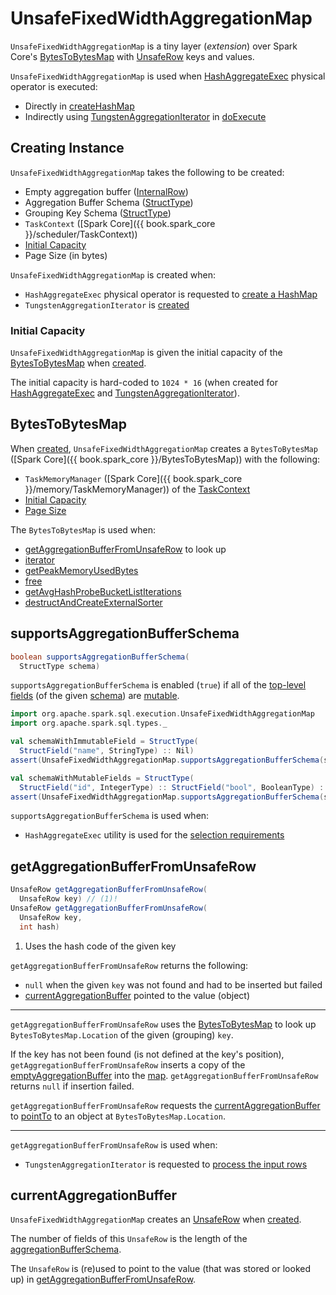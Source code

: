 # UnsafeFixedWidthAggregationMap

`UnsafeFixedWidthAggregationMap` is a tiny layer (_extension_) over Spark Core's [BytesToBytesMap](#map) with [UnsafeRow](UnsafeRow.md) keys and values.

`UnsafeFixedWidthAggregationMap` is used when [HashAggregateExec](physical-operators/HashAggregateExec.md) physical operator is executed:

* Directly in [createHashMap](physical-operators/HashAggregateExec.md#createHashMap)
* Indirectly using [TungstenAggregationIterator](physical-operators/TungstenAggregationIterator.md#hashMap) in [doExecute](physical-operators/HashAggregateExec.md#doExecute)

## Creating Instance

`UnsafeFixedWidthAggregationMap` takes the following to be created:

* <span id="emptyAggregationBuffer"> Empty aggregation buffer ([InternalRow](InternalRow.md))
* <span id="aggregationBufferSchema"> Aggregation Buffer Schema ([StructType](types/StructType.md))
* <span id="groupingKeySchema"> Grouping Key Schema ([StructType](types/StructType.md))
* <span id="taskContext"> `TaskContext` ([Spark Core]({{ book.spark_core }}/scheduler/TaskContext))
* [Initial Capacity](#initialCapacity)
* <span id="pageSizeBytes"> Page Size (in bytes)

`UnsafeFixedWidthAggregationMap` is created when:

* `HashAggregateExec` physical operator is requested to [create a HashMap](physical-operators/HashAggregateExec.md#createHashMap)
* `TungstenAggregationIterator` is [created](physical-operators/TungstenAggregationIterator.md#hashMap)

### <span id="initialCapacity"> Initial Capacity

`UnsafeFixedWidthAggregationMap` is given the initial capacity of the [BytesToBytesMap](#map) when [created](#creating-instance).

The initial capacity is hard-coded to `1024 * 16` (when created for [HashAggregateExec](physical-operators/HashAggregateExec.md#createHashMap) and [TungstenAggregationIterator](physical-operators/TungstenAggregationIterator.md#hashMap)).

## <span id="map"> BytesToBytesMap

When [created](#creating-instance), `UnsafeFixedWidthAggregationMap` creates a `BytesToBytesMap` ([Spark Core]({{ book.spark_core }}/BytesToBytesMap)) with the following:

* `TaskMemoryManager` ([Spark Core]({{ book.spark_core }}/memory/TaskMemoryManager)) of the [TaskContext](#taskContext)
* [Initial Capacity](#initialCapacity)
* [Page Size](#pageSizeBytes)

The `BytesToBytesMap` is used when:

* [getAggregationBufferFromUnsafeRow](#getAggregationBufferFromUnsafeRow) to look up
* [iterator](#iterator)
* [getPeakMemoryUsedBytes](#getPeakMemoryUsedBytes)
* [free](#free)
* [getAvgHashProbeBucketListIterations](#getAvgHashProbeBucketListIterations)
* [destructAndCreateExternalSorter](#destructAndCreateExternalSorter)

## <span id="supportsAggregationBufferSchema"> supportsAggregationBufferSchema

```java
boolean supportsAggregationBufferSchema(
  StructType schema)
```

`supportsAggregationBufferSchema` is enabled (`true`) if all of the [top-level fields](types/StructType.md#fields) (of the given [schema](types/StructType.md)) are [mutable](UnsafeRow.md#isMutable).

```scala
import org.apache.spark.sql.execution.UnsafeFixedWidthAggregationMap
import org.apache.spark.sql.types._
```

```scala
val schemaWithImmutableField = StructType(
  StructField("name", StringType) :: Nil)
assert(UnsafeFixedWidthAggregationMap.supportsAggregationBufferSchema(schemaWithImmutableField) == false)
```

```scala
val schemaWithMutableFields = StructType(
  StructField("id", IntegerType) :: StructField("bool", BooleanType) :: Nil)
assert(UnsafeFixedWidthAggregationMap.supportsAggregationBufferSchema(schemaWithMutableFields))
```

`supportsAggregationBufferSchema` is used when:

* `HashAggregateExec` utility is used for the [selection requirements](physical-operators/HashAggregateExec.md#supportsAggregate)

## <span id="getAggregationBufferFromUnsafeRow"> getAggregationBufferFromUnsafeRow

```java
UnsafeRow getAggregationBufferFromUnsafeRow(
  UnsafeRow key) // (1)!
UnsafeRow getAggregationBufferFromUnsafeRow(
  UnsafeRow key,
  int hash)
```

1. Uses the hash code of the given key

`getAggregationBufferFromUnsafeRow` returns the following:

* `null` when the given `key` was not found and had to be inserted but failed
* [currentAggregationBuffer](#currentAggregationBuffer) pointed to the value (object)

---

`getAggregationBufferFromUnsafeRow` uses the [BytesToBytesMap](#map) to look up `BytesToBytesMap.Location` of the given (grouping) `key`.

If the key has not been found (is not defined at the key's position), `getAggregationBufferFromUnsafeRow` inserts a copy of the [emptyAggregationBuffer](#emptyAggregationBuffer) into the [map](#map). `getAggregationBufferFromUnsafeRow` returns `null` if insertion failed.

`getAggregationBufferFromUnsafeRow` requests the [currentAggregationBuffer](#currentAggregationBuffer) to [pointTo](UnsafeRow.md#pointTo) to an object at `BytesToBytesMap.Location`.

---

`getAggregationBufferFromUnsafeRow` is used when:

* `TungstenAggregationIterator` is requested to [process the input rows](physical-operators/TungstenAggregationIterator.md#processInputs)

## <span id="currentAggregationBuffer"> currentAggregationBuffer

`UnsafeFixedWidthAggregationMap` creates an [UnsafeRow](UnsafeRow.md) when [created](#creating-instance).

The number of fields of this `UnsafeRow` is the length of the [aggregationBufferSchema](#aggregationBufferSchema).

The `UnsafeRow` is (re)used to point to the value (that was stored or looked up) in [getAggregationBufferFromUnsafeRow](#getAggregationBufferFromUnsafeRow).

<!---
## Review Me

Whenever requested for performance metrics (i.e. <<getAverageProbesPerLookup, average number of probes per key lookup>> and <<getPeakMemoryUsedBytes, peak memory used>>), `UnsafeFixedWidthAggregationMap` simply requests the underlying <<map, BytesToBytesMap>>.

[[internal-registries]]
.UnsafeFixedWidthAggregationMap's Internal Properties (e.g. Registries, Counters and Flags)
[cols="1m,2",options="header",width="100%"]
|===
| Name
| Description

| emptyAggregationBuffer
| [[emptyAggregationBuffer-byte-array]] <<emptyAggregationBuffer, Empty aggregation buffer>> ([encoded in UnsafeRow format](expressions/UnsafeProjection.md#create))

| groupingKeyProjection
| [[groupingKeyProjection]] [UnsafeProjection](expressions/UnsafeProjection.md) for the <<groupingKeySchema, groupingKeySchema>> (to encode grouping keys as UnsafeRows)
|===
-->
